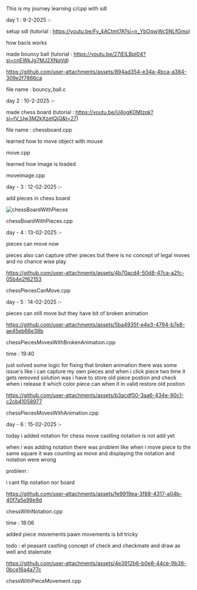 This is my journey learning c/cpp with sdl

day 1 : 9-2-2025 :-

setup sdl (tutorial : https://youtu.be/Fy_4ACtmt7A?si=n_YbOqwWc5NLfGmo)

how bacis works 

made bouncy ball (tutorial : https://youtu.be/27iEILBpI04?si=cnEWkJg7MJ2XNqVd) 

https://github.com/user-attachments/assets/894ad354-e34a-4bca-a384-309e2f7866ca

file name : bouncy_ball.c 

day 2 : 10-2-2025 :-

made chess board (tutorial : https://youtu.be/U4ogK0MIzqk?si=tV_Uw3M2kXzetQjQ&t=27)

file name : chessboard.cpp

learned how to move object with mouse

move.cpp

learned how image is loaded

moveimage.cpp

day - 3 : 12-02-2025 :-

add pieces in chess board

![chessBoardWithPieces](https://github.com/user-attachments/assets/9b58a20d-85e3-4cd8-8230-9cd5841acf42)

chessBoardWithPieces.cpp

day - 4 : 13-02-2025 :-

pieces can move now 

pieces also can capture other pieces but there is no concept of legal moves and no chance wise play

https://github.com/user-attachments/assets/4b70acd4-50d8-47ca-a2fc-05b4e2f62153

chessPiecesCanMove.cpp

day - 5 : 14-02-2025 :-

pieces can still move but they have bit of broken animation

https://github.com/user-attachments/assets/5ba4935f-e4e3-4794-b7e8-ae45eb66e38b

chessPiecesMovesWithBrokenAnimation.cpp

time : 19:40

just solved some logic for fixing that broken animation
there was some issue's like i can capture my own pieces and when i click piece two time it gets removed
solution was i have to store old piece postion and check when i release it which color piece can when it in valid restore old postion 

https://github.com/user-attachments/assets/b3acdf50-3aa6-434e-90c1-c2cb41058977

chessPiecesMovesWithAnimation.cpp

day - 6 : 15-02-2025 :-

today i added notation for chess move 
castling notation is not add yet 

when i was adding notation there was problem like when i move piece to the same square it was counting as move and displaying the notation and notation were wrong

problem :

i cant flip notation nor board

https://github.com/user-attachments/assets/fe9919ea-3f88-4317-a04b-40f7a5e99e9d

chessWithNotation.cpp

time : 18:06

added piece movements
pawn movements is bit tricky 

todo : 
el peasant
castling
concept of check and checkmate
and draw as well and stalemate

https://github.com/user-attachments/assets/4e3912b6-b0e8-44ce-9b38-0bce16a4a77c

chessWithPieceMovement.cpp
